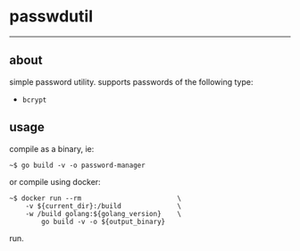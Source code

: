 # passwdutil

* * *

## about

simple password utility. supports passwords
of the following type:

  - `bcrypt`

## usage

compile as a binary, ie:

```
~$ go build -v -o password-manager
```

or compile using docker:

```
~$ docker run --rm                        \
	-v ${current_dir}:/build              \
	-w /build golang:${golang_version}    \
		go build -v -o ${output_binary}
```

run.
